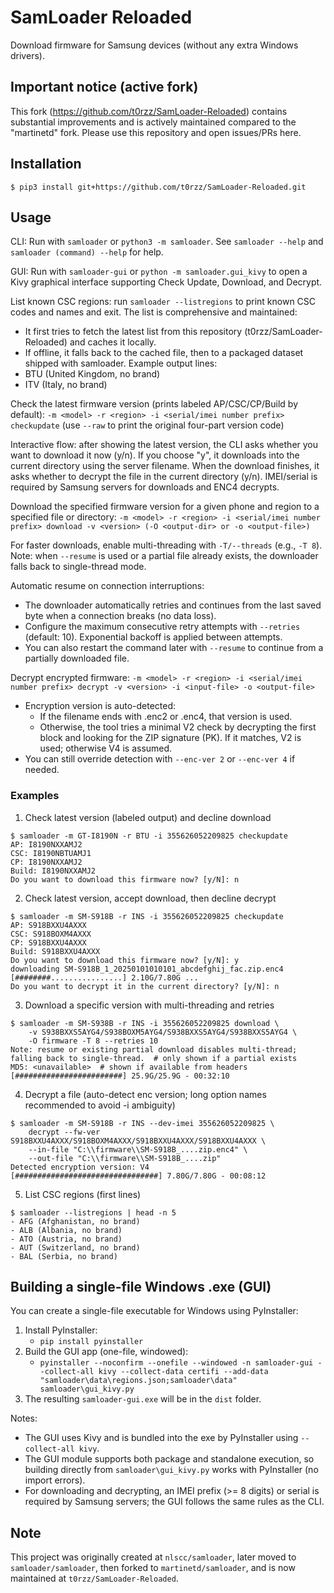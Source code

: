 # SamLoader Reloaded

Download firmware for Samsung devices (without any extra Windows drivers).

## Important notice (active fork)

This fork (https://github.com/t0rzz/SamLoader-Reloaded) contains substantial improvements and is actively maintained compared to the "martinetd" fork. Please use this repository and open issues/PRs here.

## Installation

```
$ pip3 install git+https://github.com/t0rzz/SamLoader-Reloaded.git
```

## Usage

CLI: Run with `samloader` or `python3 -m samloader`. See `samloader --help` and
`samloader (command) --help` for help.

GUI: Run with `samloader-gui` or `python -m samloader.gui_kivy` to open a Kivy graphical interface supporting Check Update, Download, and Decrypt.

List known CSC regions: run `samloader --listregions` to print known CSC codes and names and exit. The list is comprehensive and maintained:
- It first tries to fetch the latest list from this repository (t0rzz/SamLoader-Reloaded) and caches it locally.
- If offline, it falls back to the cached file, then to a packaged dataset shipped with samloader.
Example output lines:
- BTU (United Kingdom, no brand)
- ITV (Italy, no brand)

Check the latest firmware version (prints labeled AP/CSC/CP/Build by default): `-m <model> -r <region> -i <serial/imei number prefix> checkupdate` (use `--raw` to print the original four-part version code)

Interactive flow: after showing the latest version, the CLI asks whether you want to download it now (y/n). If you choose "y", it downloads into the current directory using the server filename. When the download finishes, it asks whether to decrypt the file in the current directory (y/n). IMEI/serial is required by Samsung servers for downloads and ENC4 decrypts.

Download the specified firmware version for a given phone and region to a
specified file or directory: `-m <model> -r <region> -i <serial/imei number prefix> download -v <version> (-O
<output-dir> or -o <output-file>)`

For faster downloads, enable multi-threading with `-T/--threads` (e.g., `-T 8`).
Note: when `--resume` is used or a partial file already exists, the downloader falls back to single-thread mode.

Automatic resume on connection interruptions:
- The downloader automatically retries and continues from the last saved byte when a connection breaks (no data loss).
- Configure the maximum consecutive retry attempts with `--retries` (default: 10). Exponential backoff is applied between attempts.
- You can also restart the command later with `--resume` to continue from a partially downloaded file.

Decrypt encrypted firmware: `-m <model> -r <region> -i <serial/imei number prefix> decrypt -v <version> -i <input-file> -o <output-file>`
- Encryption version is auto-detected:
  - If the filename ends with .enc2 or .enc4, that version is used.
  - Otherwise, the tool tries a minimal V2 check by decrypting the first block and looking for the ZIP signature (PK). If it matches, V2 is used; otherwise V4 is assumed.
- You can still override detection with `--enc-ver 2` or `--enc-ver 4` if needed.

### Examples

1) Check latest version (labeled output) and decline download

```
$ samloader -m GT-I8190N -r BTU -i 355626052209825 checkupdate
AP: I8190NXXAMJ2
CSC: I8190NBTUAMJ1
CP: I8190NXXAMJ2
Build: I8190NXXAMJ2
Do you want to download this firmware now? [y/N]: n
```

2) Check latest version, accept download, then decline decrypt

```
$ samloader -m SM-S918B -r INS -i 355626052209825 checkupdate
AP: S918BXXU4AXXX
CSC: S918BOXM4AXXX
CP: S918BXXU4AXXX
Build: S918BXXU4AXXX
Do you want to download this firmware now? [y/N]: y
downloading SM-S918B_1_20250101010101_abcdefghij_fac.zip.enc4
[########................] 2.10G/7.80G ...
Do you want to decrypt it in the current directory? [y/N]: n
```

3) Download a specific version with multi-threading and retries

```
$ samloader -m SM-S938B -r INS -i 355626052209825 download \
    -v S938BXXS5AYG4/S938BOXM5AYG4/S938BXXS5AYG4/S938BXXS5AYG4 \
    -O firmware -T 8 --retries 10
Note: resume or existing partial download disables multi-thread; falling back to single-thread.  # only shown if a partial exists
MD5: <unavailable>  # shown if available from headers
[########################] 25.9G/25.9G - 00:32:10
```

4) Decrypt a file (auto-detect enc version; long option names recommended to avoid -i ambiguity)

```
$ samloader -m SM-S918B -r INS --dev-imei 355626052209825 \
    decrypt --fw-ver S918BXXU4AXXX/S918BOXM4AXXX/S918BXXU4AXXX/S918BXXU4AXXX \
    --in-file "C:\\firmware\\SM-S918B_....zip.enc4" \
    --out-file "C:\\firmware\\SM-S918B_....zip"
Detected encryption version: V4
[################################] 7.80G/7.80G - 00:08:12
```

5) List CSC regions (first lines)

```
$ samloader --listregions | head -n 5
- AFG (Afghanistan, no brand)
- ALB (Albania, no brand)
- ATO (Austria, no brand)
- AUT (Switzerland, no brand)
- BAL (Serbia, no brand)
```

## Building a single-file Windows .exe (GUI)

You can create a single-file executable for Windows using PyInstaller:

1. Install PyInstaller:
   - `pip install pyinstaller`
2. Build the GUI app (one-file, windowed):
   - `pyinstaller --noconfirm --onefile --windowed -n samloader-gui --collect-all kivy --collect-data certifi --add-data "samloader\data\regions.json;samloader\data" samloader\gui_kivy.py`
3. The resulting `samloader-gui.exe` will be in the `dist` folder.

Notes:
- The GUI uses Kivy and is bundled into the exe by PyInstaller using `--collect-all kivy`.
- The GUI module supports both package and standalone execution, so building directly from `samloader\gui_kivy.py` works with PyInstaller (no import errors).
- For downloading and decrypting, an IMEI prefix (>= 8 digits) or serial is required by Samsung servers; the GUI follows the same rules as the CLI.

## Note

This project was originally created at `nlscc/samloader`, later moved to `samloader/samloader`, then forked to `martinetd/samloader`, and is now maintained at `t0rzz/SamLoader-Reloaded`. 
